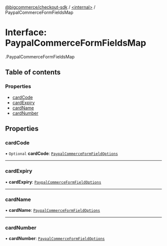 [@bigcommerce/checkout-sdk](../README.md) / [<internal\>](../modules/internal_.md) / PaypalCommerceFormFieldsMap

# Interface: PaypalCommerceFormFieldsMap

[<internal>](../modules/internal_.md).PaypalCommerceFormFieldsMap

## Table of contents

### Properties

- [cardCode](internal_.PaypalCommerceFormFieldsMap.md#cardcode)
- [cardExpiry](internal_.PaypalCommerceFormFieldsMap.md#cardexpiry)
- [cardName](internal_.PaypalCommerceFormFieldsMap.md#cardname)
- [cardNumber](internal_.PaypalCommerceFormFieldsMap.md#cardnumber)

## Properties

### cardCode

• `Optional` **cardCode**: [`PaypalCommerceFormFieldOptions`](internal_.PaypalCommerceFormFieldOptions.md)

___

### cardExpiry

• **cardExpiry**: [`PaypalCommerceFormFieldOptions`](internal_.PaypalCommerceFormFieldOptions.md)

___

### cardName

• **cardName**: [`PaypalCommerceFormFieldOptions`](internal_.PaypalCommerceFormFieldOptions.md)

___

### cardNumber

• **cardNumber**: [`PaypalCommerceFormFieldOptions`](internal_.PaypalCommerceFormFieldOptions.md)
